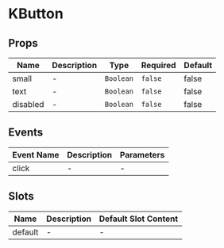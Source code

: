 # KButton

## Props

<!-- @vuese:KButton:props:start -->
|Name|Description|Type|Required|Default|
|---|---|---|---|---|
|small|-|`Boolean`|`false`|false|
|text|-|`Boolean`|`false`|false|
|disabled|-|`Boolean`|`false`|false|

<!-- @vuese:KButton:props:end -->


## Events

<!-- @vuese:KButton:events:start -->
|Event Name|Description|Parameters|
|---|---|---|
|click|-|-|

<!-- @vuese:KButton:events:end -->


## Slots

<!-- @vuese:KButton:slots:start -->
|Name|Description|Default Slot Content|
|---|---|---|
|default|-|-|

<!-- @vuese:KButton:slots:end -->


